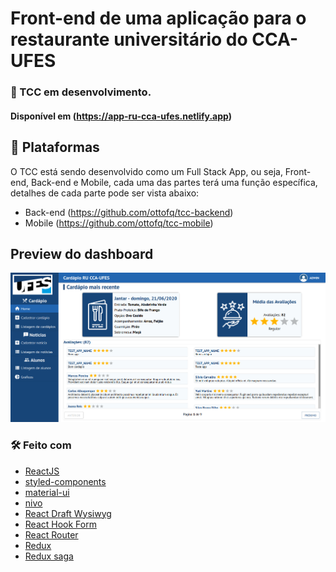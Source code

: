 # Front-end de uma aplicação para o restaurante universitário do CCA-UFES
### :construction: TCC em desenvolvimento.
####  Disponível em (https://app-ru-cca-ufes.netlify.app)

## 📑 Plataformas

O TCC está sendo desenvolvido como um Full Stack App, ou seja, Front-end, Back-end e Mobile, cada uma das partes terá uma função específica, detalhes de cada parte pode ser vista abaixo:

 - Back-end (https://github.com/ottofq/tcc-backend)
 - Mobile (https://github.com/ottofq/tcc-mobile)
 
 ## Preview do dashboard
 ![screenshot](https://raw.githubusercontent.com/ottofq/tcc-frontend/master/readme/screenshot.png)
 
 ### 🛠 Feito com
  - [ReactJS](https://github.com/facebook/react)
  - [styled-components](https://github.com/styled-components/styled-components)
  - [material-ui](https://github.com/mui-org/material-ui)
  - [nivo](https://github.com/plouc/nivo)
  - [React Draft Wysiwyg](https://github.com/jpuri/react-draft-wysiwyg)
  - [React Hook Form](https://github.com/react-hook-form/react-hook-form)
  - [React Router](https://github.com/ReactTraining/react-router)
  - [Redux](https://github.com/reduxjs/redux)
  - [Redux saga](https://github.com/redux-saga/redux-saga)
